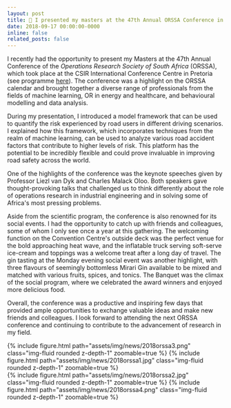 ```yaml
---
layout: post
title: 🎤 I presented my masters at the 47th Annual ORSSA Conference in Pretoria
date: 2018-09-17 00:00:00-0000
inline: false
related_posts: false
---
```


I recently had the opportunity to present my Masters at the 47th Annual Conference of the *Operations Research Society of South Africa* (ORSSA), which took place at the CSIR International Conference Centre in Pretoria (see programme [here](https://www.orssa.org.za/_files/ugd/568002_9b994f1dbca247cba2307b26d72cb25b.pdf)). The conference was a highlight on the ORSSA calendar and brought together a diverse range of professionals from the fields of machine learning, OR in energy and healthcare, and behavioural modelling and data analysis.

During my presentation, I introduced a model framework that can be used to quantify the risk experienced by road users in different driving scenarios. I explained how this framework, which incorporates techniques from the realm of machine learning, can be used to analyze various road accident factors that contribute to higher levels of risk. This platform has the potential to be incredibly flexible and could prove invaluable in improving road safety across the world.

One of the highlights of the conference was the keynote speeches given by Professor Liezl van Dyk and Charles Malack Oloo. Both speakers gave thought-provoking talks that challenged us to think differently about the role of operations research in industrial engineering and in solving some of Africa's most pressing problems.

Aside from the scientific program, the conference is also renowned for its social events. I had the opportunity to catch up with friends and colleagues, some of whom I only see once a year at this gathering. The welcoming function on the Convention Centre's outside deck was the perfect venue for the bold approaching heat wave, and the inflatable truck serving soft-serve ice-cream and toppings was a welcome treat after a long day of travel. The gin tasting at the Monday evening social event was another highlight, with three flavours of seemingly bottomless Mirari Gin available to be mixed and matched with various fruits, spices, and tonics. The Banquet was the climax of the social program, where we celebrated the award winners and enjoyed more delicious food.

Overall, the conference was a productive and inspiring few days that provided ample opportunities to exchange valuable ideas and make new friends and colleagues. I look forward to attending the next ORSSA conference and continuing to contribute to the advancement of research in my field.

<div class="row mt-3">
    <div class="col-sm mt-3 mt-md-0">
        {% include figure.html path="assets/img/news/2018orssa3.png" class="img-fluid rounded z-depth-1" zoomable=true %}
        {% include figure.html path="assets/img/news/2018orssa1.jpg" class="img-fluid rounded z-depth-1" zoomable=true %}
    </div>
    <div class="col-sm mt-3 mt-md-0">
        {% include figure.html path="assets/img/news/2018orssa2.jpg" class="img-fluid rounded z-depth-1" zoomable=true %}
        {% include figure.html path="assets/img/news/2018orssa4.png" class="img-fluid rounded z-depth-1" zoomable=true %}
    </div>
</div>
